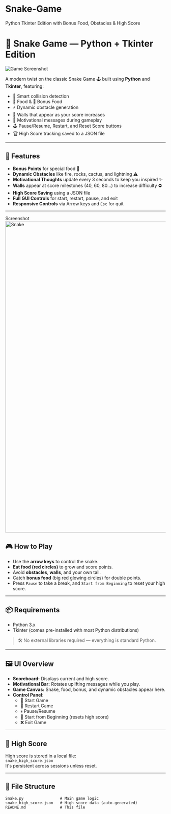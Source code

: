 # Snake-Game
Python Tkinter Edition with Bonus Food, Obstacles &amp; High Score
# 🐍 Snake Game — Python + Tkinter Edition

![Game Screenshot](./5fdce784-af75-4e91-8c11-4da27f9dafe8.png)

A modern twist on the classic Snake Game 🕹️ built using **Python** and **Tkinter**, featuring:

- 🧠 Smart collision detection  
- 🍎 Food & 🔴 Bonus Food  
- ⚡ Dynamic obstacle generation  
- 🧱 Walls that appear as your score increases  
- 🎯 Motivational messages during gameplay  
- 🕹️ Pause/Resume, Restart, and Reset Score buttons  
- 🏆 High Score tracking saved to a JSON file

---

## 🚀 Features

- **Bonus Points** for special food 🏅
- **Dynamic Obstacles** like fire, rocks, cactus, and lightning ⚠️
- **Motivational Thoughts** update every 3 seconds to keep you inspired ✨
- **Walls** appear at score milestones (40, 60, 80…) to increase difficulty ⛔
- **High Score Saving** using a JSON file
- **Full GUI Controls** for start, restart, pause, and exit
- **Responsive Controls** via Arrow keys and `Esc` for quit

---
Screenshot
<img width="1064" height="976" alt="Snake" src="https://github.com/user-attachments/assets/eda9fd69-76d6-4fc3-8208-d0825da375a1" />


## 🎮 How to Play

- Use the **arrow keys** to control the snake.
- **Eat food (red circles)** to grow and score points.
- Avoid **obstacles**, **walls**, and your own tail.
- Catch **bonus food** (big red glowing circles) for double points.
- Press `Pause` to take a break, and `Start from Beginning` to reset your high score.

---

## 📦 Requirements

- Python 3.x  
- Tkinter (comes pre-installed with most Python distributions)

> 🛠 No external libraries required — everything is standard Python.

---

## 🖼 UI Overview

- **Scoreboard:** Displays current and high score.
- **Motivational Bar:** Rotates uplifting messages while you play.
- **Game Canvas:** Snake, food, bonus, and dynamic obstacles appear here.
- **Control Panel:**  
  - 🔁 Start Game  
  - 🔄 Restart Game  
  - ⏸ Pause/Resume  
  - 🧹 Start from Beginning (resets high score)  
  - ❌ Exit Game

---

## 💾 High Score

High score is stored in a local file:  
`snake_high_score.json`  
It's persistent across sessions unless reset.

---

## 🔧 File Structure

```plaintext
Snake.py                # Main game logic
snake_high_score.json   # High score data (auto-generated)
README.md               # This file
